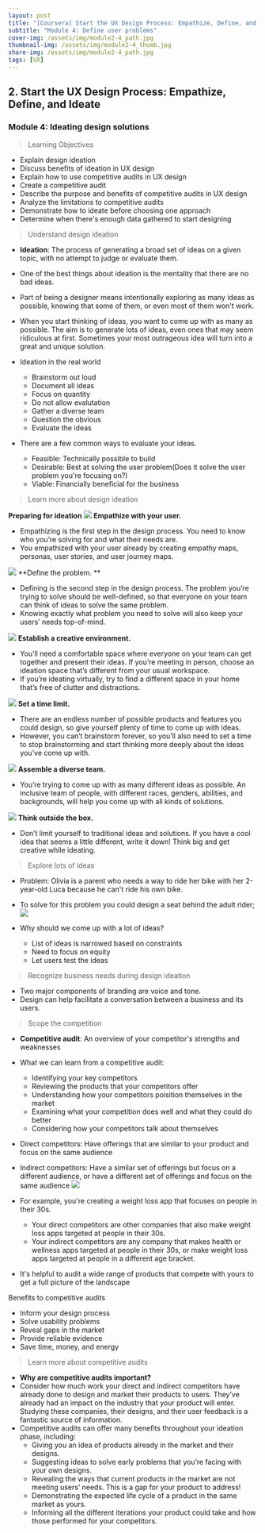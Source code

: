 ```yaml
---
layout: post
title: "[Coursera] Start the UX Design Process: Empathize, Define, and Ideate 2-4"
subtitle: "Module 4: Define user problems"
cover-img: /assets/img/module2-4_path.jpg
thumbnail-img: /assets/img/module2-4_thumb.jpg
share-img: /assets/img/module2-4_path.jpg
tags: [UX]
--- 
```


## 2. Start the UX Design Process: Empathize, Define, and Ideate
### Module 4: Ideating design solutions

> Learning Objectives
- Explain design ideation
- Discuss benefits of ideation in UX design
- Explain how to use competitive audits in UX design
- Create a competitive audit
- Describe the purpose and benefits of competitive audits in UX design
- Analyze the limitations to competitive audits
- Demonstrate how to ideate before choosing one approach
- Determine when there's enough data gathered to start designing

> Understand design ideation

- **Ideation**: The process of generating a broad set of ideas on a given topic, with no attempt to judge or evaluate them.
- One of the best things about ideation is the mentality that there are no bad ideas.
- Part of being a designer means intentionally exploring as many ideas as possible, knowing that some of them, or even most of them won't work.
- When you start thinking of ideas, you want to come up with as many as possible. The aim is to generate lots of ideas, even ones that may seem ridiculous at first. Sometimes your most outrageous idea will turn into a great and unique solution.
 
- Ideation in the real world
	- Brainstorm out loud
	- Document all ideas
	- Focus on quantity
	- Do not allow evalutation
	- Gather a diverse team
	- Question the obvious
	- Evaluate the ideas

- There are a few common ways to evaluate your ideas.
	- Feasible: Technically possible to build
    - Desirable: Best at solving the user problem(Does it solve the user problem you're focusing on?)
    - Viable: Financially beneficial for the business

> Learn more about design ideation

**Preparing for ideation**
![](https://velog.velcdn.com/images/erica990604/post/7ebbe3be-f2bf-430c-9dfd-8b11086a2fcb/image.png)
**Empathize with your user.**
- Empathizing is the first step in the design process. You need to know who you’re solving for and what their needs are. 
- You empathized with your user already by creating empathy maps, personas, user stories, and user journey maps. 
 
![](https://velog.velcdn.com/images/erica990604/post/33236223-8ef0-47ea-8d0c-1b07d190f6c6/image.png)
**Define the problem. **
- Defining is the second step in the design process. The problem you’re trying to solve should be well-defined, so that everyone on your team can think of ideas to solve the same problem. 
- Knowing exactly what problem you need to solve will also keep your users’ needs top-of-mind.
 
 
![](https://velog.velcdn.com/images/erica990604/post/a2051639-f5b0-4fea-a83f-507aca963b23/image.png)
**Establish a creative environment.**
- You’ll need a comfortable space where everyone on your team can get together and present their ideas. If you’re meeting in person, choose an ideation space that’s different from your usual workspace. 
- If you’re ideating virtually, try to find a different space in your home that’s free of clutter and distractions.

![](https://velog.velcdn.com/images/erica990604/post/21eeca41-5212-4e91-9701-9f89398838aa/image.png)
**Set a time limit.**
- There are an endless number of possible products and features you could design, so give yourself plenty of time to come up with ideas. 
- However, you can’t brainstorm forever, so you’ll also need to set a time to stop brainstorming and start thinking more deeply about the ideas you’ve come up with.

![](https://velog.velcdn.com/images/erica990604/post/8a59c0f7-5a21-45b2-9ebc-71c14a729607/image.png)
**Assemble a diverse team.**
- You’re trying to come up with as many different ideas as possible. An inclusive team of people, with different races, genders, abilities, and backgrounds, will help you come up with all kinds of solutions.

![](https://velog.velcdn.com/images/erica990604/post/977cf9bd-5d03-45b9-9f4b-c1db337b0ad9/image.png)
**Think outside the box.**
- Don’t limit yourself to traditional ideas and solutions. If you have a cool idea that seems a little different, write it down! Think big and get creative while ideating. 

> Explore lots of ideas

- Problem: Olivia is a parent who needs a way to ride her bike with her 2-year-old Luca because he can't ride his own bike.
- To solve for this problem you could design a seat behind the adult rider;
![](https://velog.velcdn.com/images/erica990604/post/1be203ff-248e-4ab3-8553-cadf2fc8974d/image.png)

- Why should we come up with a lot of ideas?
	- List of ideas is narrowed based on constraints 
	- Need to focus on equity
	- Let users test the ideas

> Recognize business needs during design ideation

- Two major components of branding are voice and tone.
- Design can help facilitate a conversation between a business and its users.

> Scope the competition

- **Competitive audit**: An overview of your competitor's strengths and weaknesses
- What we can learn from a competitive audit:
	- Identifying your key competitors
    - Reviewing the products that your competitors offer
    - Understanding how your competitors poisition themselves in the market
    - Examining what your competition does well and what they could do better
    - Considering how your competitors talk about themselves

- Direct competitors: Have offerings that are similar to your product and focus on the same audience
- Indirect competitors: Have a similar set of offerings but focus on a different audience, or have a different set of offerings and focus on the same audience
![](https://velog.velcdn.com/images/erica990604/post/1828ba70-e097-46e6-8770-d8c0d6ad91d2/image.png)
- For example, you're creating a weight loss app that focuses on people in their 30s. 
	- Your direct competitors are other companies that also make weight loss apps targeted at people in their 30s. 
    - Your indirect competitors are any company that makes health or wellness apps targeted at people in their 30s, or make weight loss apps targeted at people in a different age bracket.
- It's helpful to audit a wide range of products that compete with yours to get a full picture of the landscape

Benefits to competitive audits
- Inform your design process
- Solve usability problems
- Reveal gaps in the market
- Provide reliable evidence
- Save time, money, and energy

> Learn more about competitive audits

- **Why are competitive audits important?**
- Consider how much work your direct and indirect competitors have already done to design and market their products to users. They’ve already had an impact on the industry that your product will enter. Studying these companies, their designs, and their user feedback is a fantastic source of information. 
- Competitive audits can offer many benefits throughout your ideation phase, including:
	- Giving you an idea of products already in the market and their designs. 
    - Suggesting ideas to solve early problems that you’re facing with your own designs. 
    - Revealing the ways that current products in the market are not meeting users’ needs. This is a gap for your product to address!
    - Demonstrating the expected life cycle of a product in the same market as yours.
    - Informing all the different iterations your product could take and how those performed for your competitors.